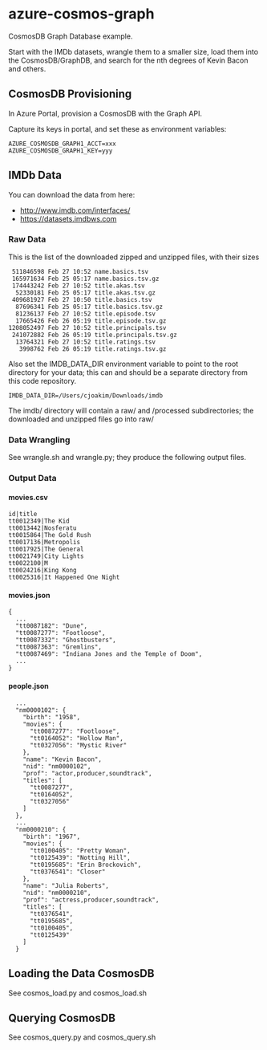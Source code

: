 # azure-cosmos-graph

CosmosDB Graph Database example.

Start with the IMDb datasets, wrangle them to a smaller size, load them into
the CosmosDB/GraphDB, and search for the nth degrees of Kevin Bacon and others.

## CosmosDB Provisioning

In Azure Portal, provision a CosmosDB with the Graph API.

Capture its keys in portal, and set these as environment variables:
```
AZURE_COSMOSDB_GRAPH1_ACCT=xxx
AZURE_COSMOSDB_GRAPH1_KEY=yyy
```

## IMDb Data

You can download the data from here:

- http://www.imdb.com/interfaces/
- https://datasets.imdbws.com

### Raw Data

This is the list of the downloaded zipped and unzipped files, with their sizes
```
 511846598 Feb 27 10:52 name.basics.tsv
 165971634 Feb 25 05:17 name.basics.tsv.gz
 174443242 Feb 27 10:52 title.akas.tsv
  52330181 Feb 25 05:17 title.akas.tsv.gz
 409681927 Feb 27 10:50 title.basics.tsv
  87696341 Feb 25 05:17 title.basics.tsv.gz
  81236137 Feb 27 10:52 title.episode.tsv
  17665426 Feb 26 05:19 title.episode.tsv.gz
1208052497 Feb 27 10:52 title.principals.tsv
 241072882 Feb 26 05:19 title.principals.tsv.gz
  13764321 Feb 27 10:52 title.ratings.tsv
   3998762 Feb 26 05:19 title.ratings.tsv.gz
```

Also set the IMDB_DATA_DIR environment variable to point to the root directory
for your data; this can and should be a separate directory from this code repository.
```
IMDB_DATA_DIR=/Users/cjoakim/Downloads/imdb
```

The imdb/ directory will contain a raw/ and /processed subdirectories;
the downloaded and unzipped files go into raw/

### Data Wrangling

See wrangle.sh and wrangle.py; they produce the following output files.

### Output Data

#### movies.csv
```
id|title
tt0012349|The Kid
tt0013442|Nosferatu
tt0015864|The Gold Rush
tt0017136|Metropolis
tt0017925|The General
tt0021749|City Lights
tt0022100|M
tt0024216|King Kong
tt0025316|It Happened One Night
```

#### movies.json
```
{
  ...
  "tt0087182": "Dune",
  "tt0087277": "Footloose",
  "tt0087332": "Ghostbusters",
  "tt0087363": "Gremlins",
  "tt0087469": "Indiana Jones and the Temple of Doom",
  ...
}
```

#### people.json
```
  ...
  "nm0000102": {
    "birth": "1958",
    "movies": {
      "tt0087277": "Footloose",
      "tt0164052": "Hollow Man",
      "tt0327056": "Mystic River"
    },
    "name": "Kevin Bacon",
    "nid": "nm0000102",
    "prof": "actor,producer,soundtrack",
    "titles": [
      "tt0087277",
      "tt0164052",
      "tt0327056"
    ]
  },
  ...
  "nm0000210": {
    "birth": "1967",
    "movies": {
      "tt0100405": "Pretty Woman",
      "tt0125439": "Notting Hill",
      "tt0195685": "Erin Brockovich",
      "tt0376541": "Closer"
    },
    "name": "Julia Roberts",
    "nid": "nm0000210",
    "prof": "actress,producer,soundtrack",
    "titles": [
      "tt0376541",
      "tt0195685",
      "tt0100405",
      "tt0125439"
    ]
  }
```

## Loading the Data CosmosDB

See cosmos_load.py and cosmos_load.sh



## Querying CosmosDB

See cosmos_query.py and cosmos_query.sh

